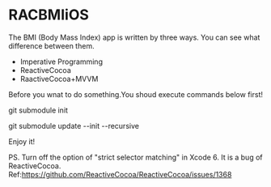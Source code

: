 RACBMIiOS
=========
The BMI (Body Mass Index) app is written by three ways. You can see what difference between them.
- Imperative Programming
- ReactiveCocoa
- RaactiveCocoa+MVVM

Before you wnat to do something.You shoud execute commands below first!

git submodule init

git submodule update --init --recursive

Enjoy it!

PS.
Turn off the option of "strict selector matching" in Xcode 6. It is a bug of ReactiveCocoa.
Ref:https://github.com/ReactiveCocoa/ReactiveCocoa/issues/1368

